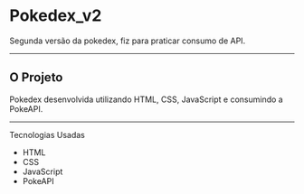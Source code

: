 # Pokedex_v2
Segunda versão da pokedex, fiz para praticar consumo de API.

----

## O Projeto
Pokedex desenvolvida utilizando HTML, CSS, JavaScript e consumindo a PokeAPI.

----

Tecnologias Usadas

- HTML
- CSS
- JavaScript
- PokeAPI

